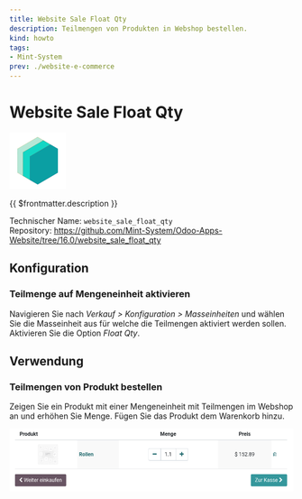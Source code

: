 ```yaml
---
title: Website Sale Float Qty
description: Teilmengen von Produkten in Webshop bestellen.
kind: howto
tags:
- Mint-System
prev: ./website-e-commerce
---
```


# Website Sale Float Qty
![icon_oms_box](attachments/icons_odoo_mint_system.png)

{{ $frontmatter.description }}

Technischer Name: `website_sale_float_qty`\
Repository: <https://github.com/Mint-System/Odoo-Apps-Website/tree/16.0/website_sale_float_qty>

## Konfiguration

### Teilmenge auf Mengeneinheit aktivieren

Navigieren Sie nach *Verkauf > Konfiguration > Masseinheiten* und wählen Sie die Masseinheit aus für welche die Teilmengen aktiviert werden sollen. Aktivieren Sie die Option *Float Qty*.

## Verwendung

### Teilmengen von Produkt bestellen

Zeigen Sie ein Produkt mit einer Mengeneinheit mit Teilmengen im Webshop an und erhöhen Sie Menge. Fügen Sie das Produkt dem Warenkorb hinzu.

![](attachments/Website%20Sale%20Float%20Qty.png)
